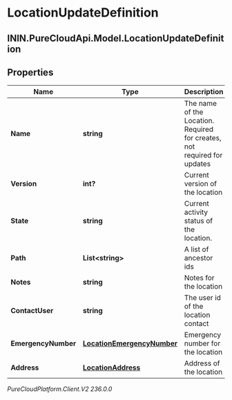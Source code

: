 # LocationUpdateDefinition

## ININ.PureCloudApi.Model.LocationUpdateDefinition

## Properties

|Name | Type | Description | Notes|
|------------ | ------------- | ------------- | -------------|
| **Name** | **string** | The name of the Location. Required for creates, not required for updates | |
| **Version** | **int?** | Current version of the location | |
| **State** | **string** | Current activity status of the location. | [optional] |
| **Path** | **List&lt;string&gt;** | A list of ancestor ids | [optional] |
| **Notes** | **string** | Notes for the location | [optional] |
| **ContactUser** | **string** | The user id of the location contact | [optional] |
| **EmergencyNumber** | [**LocationEmergencyNumber**](LocationEmergencyNumber) | Emergency number for the location | [optional] |
| **Address** | [**LocationAddress**](LocationAddress) | Address of the location | [optional] |



_PureCloudPlatform.Client.V2 236.0.0_
